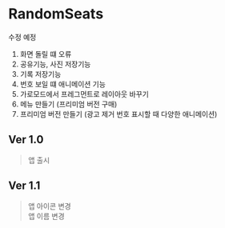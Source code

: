 RandomSeats
===========
수정 예정
1. 화면 돌릴 떄 오류
2. 공유기능, 사진 저장기능
3. 기록 저장기능
4. 번호 보일 떄 애니메이션 기능
5. 가로모드에서 프레그먼트로 레이아웃 바꾸기
6. 메뉴 만들기 (프리미엄 버전 구매)
7. 프리미엄 버전 만들기 (광고 제거 번호 표시할 때 다양한 애니메이션)

## Ver 1.0
> 앱 출시

## Ver 1.1
> 앱 아이콘 변경<br>
> 앱 이름 변경

